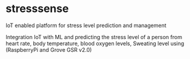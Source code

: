 # stresssense
IoT enabled platform for stress level prediction and management

Integration IoT with ML and predicting the stress level of a person from heart rate, body temperature, blood oxygen levels, Sweating level using (RaspberryPi and Grove GSR v2.0)

